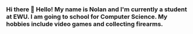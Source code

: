 ### Hi there 👋 Hello! My name is Nolan and I'm currently a student at EWU. I am going to school for Computer Science. My hobbies include video games and collecting firearms.

<!--
**Nolan-Posey/Nolan-Posey** is a ✨ _special_ ✨ repository because its `README.md` (this file) appears on your GitHub profile.


